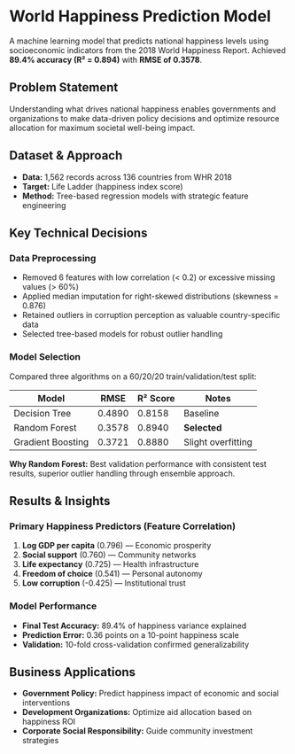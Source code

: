 # World Happiness Prediction Model

A machine learning model that predicts national happiness levels using socioeconomic indicators from the 2018 World Happiness Report. Achieved **89.4% accuracy (R² = 0.894)** with **RMSE of 0.3578**.

## Problem Statement
Understanding what drives national happiness enables governments and organizations to make data-driven policy decisions and optimize resource allocation for maximum societal well-being impact.

## Dataset & Approach
- **Data:** 1,562 records across 136 countries from WHR 2018  
- **Target:** Life Ladder (happiness index score)  
- **Method:** Tree-based regression models with strategic feature engineering  

## Key Technical Decisions

### Data Preprocessing
- Removed 6 features with low correlation (< 0.2) or excessive missing values (> 60%)  
- Applied median imputation for right-skewed distributions (skewness = 0.876)  
- Retained outliers in corruption perception as valuable country-specific data  
- Selected tree-based models for robust outlier handling  

### Model Selection
Compared three algorithms on a 60/20/20 train/validation/test split:

| Model            | RMSE    | R² Score | Notes                           |
|------------------|---------|----------|---------------------------------|
| Decision Tree    | 0.4890  | 0.8158   | Baseline                        |
| Random Forest    | 0.3578  | 0.8940   | **Selected**                    |
| Gradient Boosting| 0.3721  | 0.8880   | Slight overfitting              |

**Why Random Forest:** Best validation performance with consistent test results, superior outlier handling through ensemble approach.

## Results & Insights

### Primary Happiness Predictors (Feature Correlation)
1. **Log GDP per capita** (0.796) — Economic prosperity  
2. **Social support** (0.760) — Community networks  
3. **Life expectancy** (0.725) — Health infrastructure  
4. **Freedom of choice** (0.541) — Personal autonomy  
5. **Low corruption** (-0.425) — Institutional trust  

### Model Performance
- **Final Test Accuracy:** 89.4% of happiness variance explained  
- **Prediction Error:** 0.36 points on a 10-point happiness scale  
- **Validation:** 10-fold cross-validation confirmed generalizability  

## Business Applications
- **Government Policy:** Predict happiness impact of economic and social interventions  
- **Development Organizations:** Optimize aid allocation based on happiness ROI  
- **Corporate Social Responsibility:** Guide community investment strategies  

